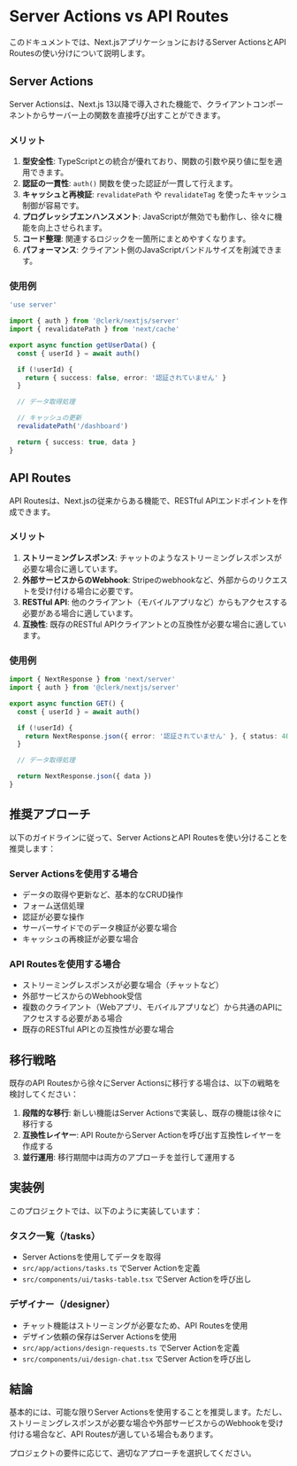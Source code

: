 # Server Actions vs API Routes

このドキュメントでは、Next.jsアプリケーションにおけるServer ActionsとAPI Routesの使い分けについて説明します。

## Server Actions

Server Actionsは、Next.js 13以降で導入された機能で、クライアントコンポーネントからサーバー上の関数を直接呼び出すことができます。

### メリット

1. **型安全性**: TypeScriptとの統合が優れており、関数の引数や戻り値に型を適用できます。
2. **認証の一貫性**: `auth()` 関数を使った認証が一貫して行えます。
3. **キャッシュと再検証**: `revalidatePath` や `revalidateTag` を使ったキャッシュ制御が容易です。
4. **プログレッシブエンハンスメント**: JavaScriptが無効でも動作し、徐々に機能を向上させられます。
5. **コード整理**: 関連するロジックを一箇所にまとめやすくなります。
6. **パフォーマンス**: クライアント側のJavaScriptバンドルサイズを削減できます。

### 使用例

```typescript
'use server'

import { auth } from '@clerk/nextjs/server'
import { revalidatePath } from 'next/cache'

export async function getUserData() {
  const { userId } = await auth()

  if (!userId) {
    return { success: false, error: '認証されていません' }
  }

  // データ取得処理

  // キャッシュの更新
  revalidatePath('/dashboard')

  return { success: true, data }
}
```

## API Routes

API Routesは、Next.jsの従来からある機能で、RESTful APIエンドポイントを作成できます。

### メリット

1. **ストリーミングレスポンス**: チャットのようなストリーミングレスポンスが必要な場合に適しています。
2. **外部サービスからのWebhook**: Stripeのwebhookなど、外部からのリクエストを受け付ける場合に必要です。
3. **RESTful API**: 他のクライアント（モバイルアプリなど）からもアクセスする必要がある場合に適しています。
4. **互換性**: 既存のRESTful APIクライアントとの互換性が必要な場合に適しています。

### 使用例

```typescript
import { NextResponse } from 'next/server'
import { auth } from '@clerk/nextjs/server'

export async function GET() {
  const { userId } = await auth()

  if (!userId) {
    return NextResponse.json({ error: '認証されていません' }, { status: 401 })
  }

  // データ取得処理

  return NextResponse.json({ data })
}
```

## 推奨アプローチ

以下のガイドラインに従って、Server ActionsとAPI Routesを使い分けることを推奨します：

### Server Actionsを使用する場合

- データの取得や更新など、基本的なCRUD操作
- フォーム送信処理
- 認証が必要な操作
- サーバーサイドでのデータ検証が必要な場合
- キャッシュの再検証が必要な場合

### API Routesを使用する場合

- ストリーミングレスポンスが必要な場合（チャットなど）
- 外部サービスからのWebhook受信
- 複数のクライアント（Webアプリ、モバイルアプリなど）から共通のAPIにアクセスする必要がある場合
- 既存のRESTful APIとの互換性が必要な場合

## 移行戦略

既存のAPI Routesから徐々にServer Actionsに移行する場合は、以下の戦略を検討してください：

1. **段階的な移行**: 新しい機能はServer Actionsで実装し、既存の機能は徐々に移行する
2. **互換性レイヤー**: API RouteからServer Actionを呼び出す互換性レイヤーを作成する
3. **並行運用**: 移行期間中は両方のアプローチを並行して運用する

## 実装例

このプロジェクトでは、以下のように実装しています：

### タスク一覧（/tasks）

- Server Actionsを使用してデータを取得
- `src/app/actions/tasks.ts` でServer Actionを定義
- `src/components/ui/tasks-table.tsx` でServer Actionを呼び出し

### デザイナー（/designer）

- チャット機能はストリーミングが必要なため、API Routesを使用
- デザイン依頼の保存はServer Actionsを使用
- `src/app/actions/design-requests.ts` でServer Actionを定義
- `src/components/ui/design-chat.tsx` でServer Actionを呼び出し

## 結論

基本的には、可能な限りServer Actionsを使用することを推奨します。ただし、ストリーミングレスポンスが必要な場合や外部サービスからのWebhookを受け付ける場合など、API Routesが適している場合もあります。

プロジェクトの要件に応じて、適切なアプローチを選択してください。
